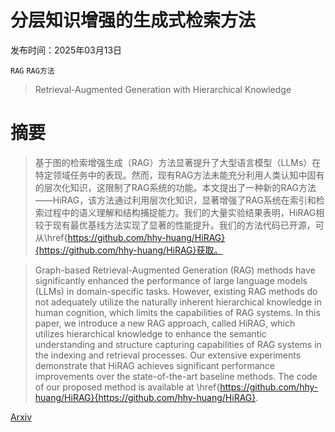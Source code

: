 # 分层知识增强的生成式检索方法

发布时间：2025年03月13日

`RAG` `RAG方法`

> Retrieval-Augmented Generation with Hierarchical Knowledge

# 摘要

> 基于图的检索增强生成（RAG）方法显著提升了大型语言模型（LLMs）在特定领域任务中的表现。然而，现有RAG方法未能充分利用人类认知中固有的层次化知识，这限制了RAG系统的功能。本文提出了一种新的RAG方法——HiRAG，该方法通过利用层次化知识，显著增强了RAG系统在索引和检索过程中的语义理解和结构捕捉能力。我们的大量实验结果表明，HiRAG相较于现有最优基线方法实现了显著的性能提升。我们的方法代码已开源，可从\href{https://github.com/hhy-huang/HiRAG}{https://github.com/hhy-huang/HiRAG}获取。

> Graph-based Retrieval-Augmented Generation (RAG) methods have significantly enhanced the performance of large language models (LLMs) in domain-specific tasks. However, existing RAG methods do not adequately utilize the naturally inherent hierarchical knowledge in human cognition, which limits the capabilities of RAG systems. In this paper, we introduce a new RAG approach, called HiRAG, which utilizes hierarchical knowledge to enhance the semantic understanding and structure capturing capabilities of RAG systems in the indexing and retrieval processes. Our extensive experiments demonstrate that HiRAG achieves significant performance improvements over the state-of-the-art baseline methods. The code of our proposed method is available at \href{https://github.com/hhy-huang/HiRAG}{https://github.com/hhy-huang/HiRAG}.

[Arxiv](https://arxiv.org/abs/2503.10150)